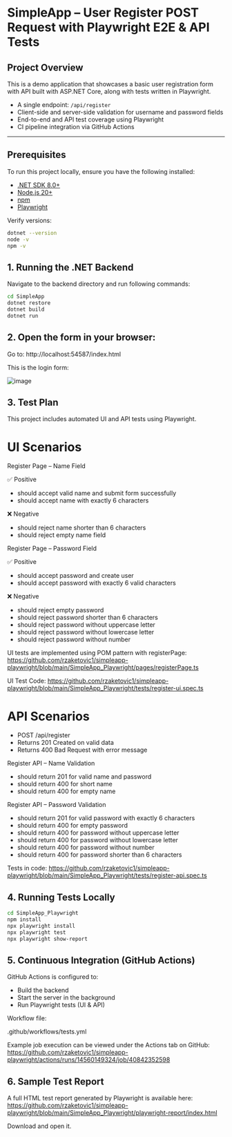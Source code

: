 # SimpleApp – User Register POST Request with Playwright E2E & API Tests

##  Project Overview

This is a demo application that showcases a basic user registration form with API built with ASP.NET Core, along with tests written in Playwright.

- A single endpoint: `/api/register`
- Client-side and server-side validation for username and password fields
- End-to-end and API test coverage using Playwright
- CI pipeline integration via GitHub Actions

---

##  Prerequisites

To run this project locally, ensure you have the following installed:

- [.NET SDK 8.0+](https://dotnet.microsoft.com/en-us/download)
- [Node.js 20+](https://nodejs.org/)
- [npm](https://www.npmjs.com/)
- [Playwright](https://playwright.dev/)

Verify versions:

```bash
dotnet --version
node -v
npm -v
``` 
## 1. Running the .NET Backend

Navigate to the backend directory and run following commands:

```bash
cd SimpleApp
dotnet restore
dotnet build
dotnet run 
```
## 2. Open the form in your browser:

Go to: http://localhost:54587/index.html

This is the login form:

![image](https://github.com/user-attachments/assets/96f95c55-b4c5-4584-a23e-163bcf88fe92)



## 3. Test Plan

This project includes automated UI and API tests using Playwright.

# UI Scenarios

Register Page – Name Field

✅ Positive

- should accept valid name and submit form successfully
- should accept name with exactly 6 characters

❌ Negative

- should reject name shorter than 6 characters
- should reject empty name field

Register Page – Password Field

✅ Positive

- should accept password and create user
- should accept password with exactly 6 valid characters

❌ Negative

- should reject empty password
- should reject password shorter than 6 characters
- should reject password without uppercase letter
- should reject password without lowercase letter
- should reject password without number

UI tests are implemented using POM pattern with registerPage:
https://github.com/rzaketovic1/simpleapp-playwright/blob/main/SimpleApp_Playwright/pages/registerPage.ts

UI Test Code: https://github.com/rzaketovic1/simpleapp-playwright/blob/main/SimpleApp_Playwright/tests/register-ui.spec.ts




# API Scenarios

- POST /api/register
- Returns 201 Created on valid data
- Returns 400 Bad Request with error message



Register API – Name Validation

- should return 201 for valid name and password
- should return 400 for short name
- should return 400 for empty name

Register API – Password Validation

- should return 201 for valid password with exactly 6 characters
- should return 400 for empty password
- should return 400 for password without uppercase letter
- should return 400 for password without lowercase letter
- should return 400 for password without number
- should return 400 for password shorter than 6 characters

Tests in code: https://github.com/rzaketovic1/simpleapp-playwright/blob/main/SimpleApp_Playwright/tests/register-api.spec.ts

## 4. Running Tests Locally

```bash
cd SimpleApp_Playwright
npm install
npx playwright install
npx playwright test
npx playwright show-report
```

## 5.  Continuous Integration (GitHub Actions)

GitHub Actions is configured to:

- Build the backend
- Start the server in the background
- Run Playwright tests (UI & API)

Workflow file:

.github/workflows/tests.yml

Example job execution can be viewed under the Actions tab on GitHub: https://github.com/rzaketovic1/simpleapp-playwright/actions/runs/14560149324/job/40842352598

## 6. Sample Test Report

A full HTML test report generated by Playwright is available here:
https://github.com/rzaketovic1/simpleapp-playwright/blob/main/SimpleApp_Playwright/playwright-report/index.html

Download and open it.



